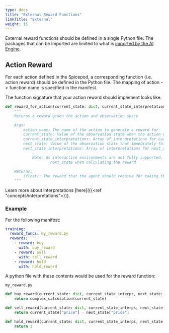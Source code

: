 ```yaml
---
type: docs
title: "External Reward Functions"
linkTitle: "External"
weight: 15
---
```


External reward functions should be defined in a single Python file. The packages that can be imported are limited to what is [imported by the AI Engine](https://github.com/spiceai/spiceai/blob/trunk/ai/src/requirements/common.txt).

## Action Reward

For each action defined in the Spicepod, a corresponding function (i.e. action reward) should be defined in the Python file. The mapping of action -> function name is specified in the manifest.

The function signature that your action reward should implement looks like:

```python
def reward_for_action(current_state: dict, current_state_interpretations: list, next_state: dict, next_state_interpretations: list) -> float:
    """
    Returns a reward given the action and observation space

    Args:
        action_name: The name of the action to generate a reward for
        current_state: Value of the observation state when the action was recommended
        current_state_interpretations: Array of interpretations for current_state
        next_state: Value of the observation state that immediately follows current_state
        next_state_interpretations: Array of interpretations for next_state

            Note: As interactive environments are not fully supported, it may not make sense to use
                    next_state when calculating the reward

    Returns:
        (float): The reward that the agent should receive for taking this action.
    """
```

Learn more about interpretations [here]({{<ref "concepts/interpretations">}}).

### Example

For the following manifest:

```yaml
training:
  reward_funcs: my_reward.py
  rewards:
    - reward: buy
      with: buy_reward
    - reward: sell
      with: sell_reward
    - reward: hold
      with: hold_reward
```

A python file with these contents would be used for the reward function:

`my_reward.py`

```python
def buy_reward(current_state: dict, current_state_interps, next_state: dict, next_state_interps) -> float:
    return complex_calculation(current_state)

def sell_reward(current_state: dict, current_state_interps, next_state: dict, next_state_interps) -> float:
    return current_state["price"] - next_state["price"]

def hold_reward(current_state: dict, current_state_interps, next_state: dict, next_state_interps) -> float:
    return 1
```
